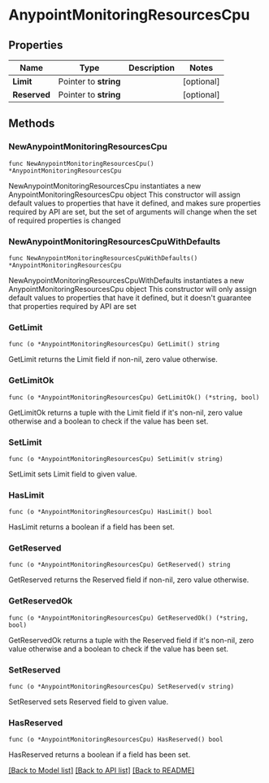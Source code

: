 # AnypointMonitoringResourcesCpu

## Properties

Name | Type | Description | Notes
------------ | ------------- | ------------- | -------------
**Limit** | Pointer to **string** |  | [optional] 
**Reserved** | Pointer to **string** |  | [optional] 

## Methods

### NewAnypointMonitoringResourcesCpu

`func NewAnypointMonitoringResourcesCpu() *AnypointMonitoringResourcesCpu`

NewAnypointMonitoringResourcesCpu instantiates a new AnypointMonitoringResourcesCpu object
This constructor will assign default values to properties that have it defined,
and makes sure properties required by API are set, but the set of arguments
will change when the set of required properties is changed

### NewAnypointMonitoringResourcesCpuWithDefaults

`func NewAnypointMonitoringResourcesCpuWithDefaults() *AnypointMonitoringResourcesCpu`

NewAnypointMonitoringResourcesCpuWithDefaults instantiates a new AnypointMonitoringResourcesCpu object
This constructor will only assign default values to properties that have it defined,
but it doesn't guarantee that properties required by API are set

### GetLimit

`func (o *AnypointMonitoringResourcesCpu) GetLimit() string`

GetLimit returns the Limit field if non-nil, zero value otherwise.

### GetLimitOk

`func (o *AnypointMonitoringResourcesCpu) GetLimitOk() (*string, bool)`

GetLimitOk returns a tuple with the Limit field if it's non-nil, zero value otherwise
and a boolean to check if the value has been set.

### SetLimit

`func (o *AnypointMonitoringResourcesCpu) SetLimit(v string)`

SetLimit sets Limit field to given value.

### HasLimit

`func (o *AnypointMonitoringResourcesCpu) HasLimit() bool`

HasLimit returns a boolean if a field has been set.

### GetReserved

`func (o *AnypointMonitoringResourcesCpu) GetReserved() string`

GetReserved returns the Reserved field if non-nil, zero value otherwise.

### GetReservedOk

`func (o *AnypointMonitoringResourcesCpu) GetReservedOk() (*string, bool)`

GetReservedOk returns a tuple with the Reserved field if it's non-nil, zero value otherwise
and a boolean to check if the value has been set.

### SetReserved

`func (o *AnypointMonitoringResourcesCpu) SetReserved(v string)`

SetReserved sets Reserved field to given value.

### HasReserved

`func (o *AnypointMonitoringResourcesCpu) HasReserved() bool`

HasReserved returns a boolean if a field has been set.


[[Back to Model list]](../README.md#documentation-for-models) [[Back to API list]](../README.md#documentation-for-api-endpoints) [[Back to README]](../README.md)


